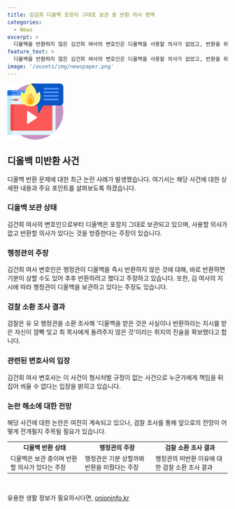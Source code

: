 ```yaml
---
title: 김검희 디올백 포장지 그대로 보관 중 반환 의사 명백
categories:
  - News
excerpt: >
  디올백을 반환하지 않은 김건희 여사의 변호인은 디올백을 사용할 의사가 없었고, 반환을 위한 의사가 있다는 주장했다. 그녀의 행정관은 디올백을 즉시 돌려주지 않은 것으로 알려졌으며, 꼬리 자르기 의혹이 나왔지만 변호인은 이를 부인했다. 해당사건은 형사처벌 규정이 없는 사건으로 인해 책임전가를 할 수 없다고 말했다.
feature_text: >
  디올백을 반환하지 않은 김건희 여사의 변호인은 디올백을 사용할 의사가 없었고, 반환을 위한 의사가 있다는 주장했다. 그녀의 행정관은 디올백을 즉시 돌려주지 않은 것으로 알려졌으며, 꼬리 자르기 의혹이 나왔지만 변호인은 이를 부인했다. 해당사건은 형사처벌 규정이 없는 사건으로 인해 책임전가를 할 수 없다고 말했다.
image: '/assets/img/newspaper.png'
---
```


<p><img src="/assets/img/news.png" alt="rentncar 속보" /></p>

<h2 data-ke-size="size26">디올백 미반환 사건</h2>

<p data-ke-size="size16">디올백 반환 문제에 대한 최근 논란 사례가 발생했습니다. 여기서는 해당 사건에 대한 상세한 내용과 주요 포인트를 살펴보도록 하겠습니다.</p>

<h3>디올백 보관 상태</h3>

<p data-ke-size="size16">김건희 여사의 변호인으로부터 디올백은 포장지 그대로 보관되고 있으며, 사용할 의사가 없고 반환할 의사가 있다는 것을 방증한다는 주장이 있습니다.</p>

<h3>행정관의 주장</h3>

<p data-ke-size="size16">김건희 여사 변호인은 행정관이 디올백을 즉시 반환하지 않은 것에 대해, 바로 반환하면 기분이 상할 수도 있어 추후 반환하려고 했다고 주장하고 있습니다. 또한, 김 여사의 지시에 따라 행정관이 디올백을 보관하고 있다는 주장도 있습니다.</p>

<h3>검찰 소환 조사 결과</h3>

<p data-ke-size="size16">검찰은 유 모 행정관을 소환 조사해 '디올백을 받은 것은 사실이나 반환하라는 지시를 받은 자신이 깜빡 잊고 최 목사에게 돌려주지 않은 것'이라는 취지의 진술을 확보했다고 합니다.</p>

<h3>관련된 변호사의 입장</h3>

<p data-ke-size="size16">김건희 여사 변호사는 이 사건이 형사처벌 규정이 없는 사건으로 누군가에게 책임을 뒤집어 씌울 수 없다는 입장을 밝히고 있습니다.</p>

<h3>논란 해소에 대한 전망</h3>

<p data-ke-size="size16">해당 사건에 대한 논란은 여전히 계속되고 있으나, 검찰 조사를 통해 앞으로의 전망이 어떻게 전개될지 주목될 필요가 있습니다.</p>

<table>
    <tr>
        <td style="text-align: center; height: 17px;"><b>디올백 반환 상태</b></td>
        <td style="text-align: center; height: 17px;"><b>행정관의 주장</b></td>
        <td style="text-align: center; height: 17px;"><b>검찰 소환 조사 결과</b></td>
    </tr>
    <tr>
        <td style="height: 17px;">디올백은 보관 중이며 반환할 의사가 있다는 주장</td>
        <td style="height: 17px;">행정관은 기분 상할까봐 반환을 미뤘다는 주장</td>
        <td style="height: 17px;">행정관의 미반환 이유에 대한 검찰 소환 조사 결과</td>
    </tr>
</table>

<p data-ke-size="size16">&nbsp;</p>
유용한 생활 정보가 필요하시다면, <a href="https://onioninfo.kr" rel="dofollow">onioninfo.kr</a>


